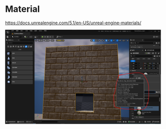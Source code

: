 # Material
https://docs.unrealengine.com/5.1/en-US/unreal-engine-materials/

![Alt text](image-1.png)